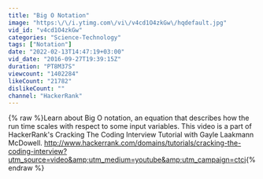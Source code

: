```yaml
---
title: "Big O Notation"
image: "https:\/\/i.ytimg.com\/vi\/v4cd1O4zkGw\/hqdefault.jpg"
vid_id: "v4cd1O4zkGw"
categories: "Science-Technology"
tags: ["Notation"]
date: "2022-02-13T14:47:19+03:00"
vid_date: "2016-09-27T19:39:15Z"
duration: "PT8M37S"
viewcount: "1402284"
likeCount: "21782"
dislikeCount: ""
channel: "HackerRank"
---
```

{% raw %}Learn about Big O notation, an equation that describes how the run time scales with respect to some input variables. This video is a part of HackerRank's Cracking The Coding Interview Tutorial with Gayle Laakmann McDowell. <a rel="nofollow" target="blank" href="http://www.hackerrank.com/domains/tutorials/cracking-the-coding-interview?utm_source=video&amp;utm_medium=youtube&amp;utm_campaign=ctci">http://www.hackerrank.com/domains/tutorials/cracking-the-coding-interview?utm_source=video&amp;utm_medium=youtube&amp;utm_campaign=ctci</a>{% endraw %}
